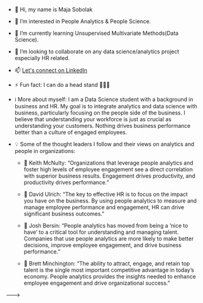 - 👋 Hi, my name is Maja Sobolak
- 👀 I’m interested in People Analytics & People Science.
- 🌱 I’m currently learning Unsupervised Multivariate Methods(Data Science).
- 💞️ I’m looking to collaborate on any data science/analytics project especially HR related.
- 📫 [Let's connect on LinkedIn](https://www.linkedin.com/in/majasobolak)
- ⚡ Fun fact:  I can do a head stand 🧘‍♀️😉
  
-  ℹ️  More about myself: I am a Data Science student with a background in business and HR. My goal is to integrate analytics and data science with business,
     particularly focusing on the people side of the business. I believe that understanding your workforce is just as crucial as understanding your customers. Nothing drives business performance better than a culture of engaged employees.
   
- 💡 Some of the thought leaders I follow and their views on analytics and people in organizations:
   -  💭 Keith McNulty:
“Organizations that leverage people analytics and foster high levels of employee engagement see a direct correlation with superior business results. Engagement drives productivity, and productivity drives performance.”

   -  💭 David Ulrich:
“The key to effective HR is to focus on the impact you have on the business. By using people analytics to measure and manage employee performance and engagement, HR can drive significant business outcomes.”

   - 💭 Josh Bersin:
“People analytics has moved from being a ‘nice to have’ to a critical tool for understanding and managing talent. Companies that use people analytics are more likely to make better decisions, improve employee engagement, and drive business performance.”

   - 💭 Brett Minchington:
“The ability to attract, engage, and retain top talent is the single most important competitive advantage in today’s economy. People analytics provides the insights needed to enhance employee engagement and drive organizational success.”


--->
